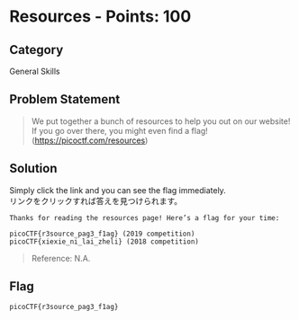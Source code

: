 # Resources - Points: 100
## Category
General Skills
## Problem Statement
> We put together a bunch of resources to help you out on our website! If you go over there, you might even find a flag! (https://picoctf.com/resources)
## Solution 
Simply click the link and you can see the flag immediately. \
リンクをクリックすれば答えを見つけられます。
```
Thanks for reading the resources page! Here’s a flag for your time:

picoCTF{r3source_pag3_f1ag} (2019 competition)
picoCTF{xiexie_ni_lai_zheli} (2018 competition)

```
> Reference: N.A.
## Flag
`picoCTF{r3source_pag3_f1ag}`

